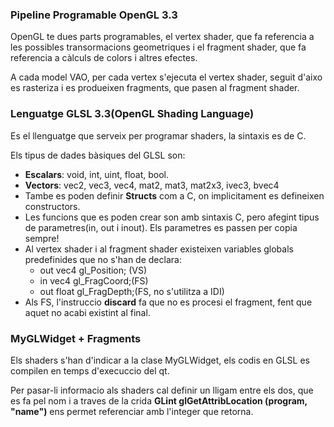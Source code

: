 ### Pipeline Programable OpenGL 3.3

OpenGL te dues parts programables, el vertex shader, que fa referencia a les possibles transormacions geometriques i el fragment shader, que fa referencia a càlculs de colors i altres efectes.

A cada model VAO, per cada vertex s'ejecuta el vertex shader, seguit d'aixo es rasteriza i es produeixen fragments, que pasen al fragment shader.

### Lenguatge GLSL 3.3(OpenGL Shading Language)

Es el llenguatge que serveix per programar shaders, la sintaxis es de C. 

Els tipus de dades bàsiques del GLSL son:

* **Escalars**: void, int, uint, float, bool.
* **Vectors**: vec2, vec3, vec4, mat2, mat3, mat2x3, ivec3, bvec4
* Tambe es poden definir **Structs** com a C, on implicitament es defineixen constructors.
* Les funcions que es poden crear son amb sintaxis C, pero afegint tipus de parametres(in, out i inout). Els parametres es passen per copia sempre!
* Al vertex shader i al fragment shader existeixen variables globals predefinides que no s'han de declara:
  * out vec4 gl_Position; (VS)
  * in vec4 gl_FragCoord;(FS)
  * out float gl_FragDepth;(FS, no s'utilitza a IDI)
* Als FS, l'instruccio **discard**  fa que no es procesi el fragment, fent que aquet no acabi existint al final.

### MyGLWidget + Fragments

Els shaders s'han d'indicar a la clase MyGLWidget, els codis en GLSL es compilen en temps d'execuccio del qt.

Per pasar-li informacio als shaders cal definir un lligam entre els dos, que es fa pel nom i a traves de la crida **GLint glGetAttribLocation (program, "name")** ens permet referenciar amb l'integer que retorna.



